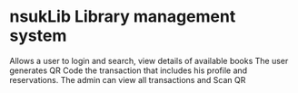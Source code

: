 
# nsukLib Library management system
Allows a user to login and search, view details of available books
 The user generates QR Code the transaction that includes his profile and reservations.
The admin can view all transactions and Scan QR


